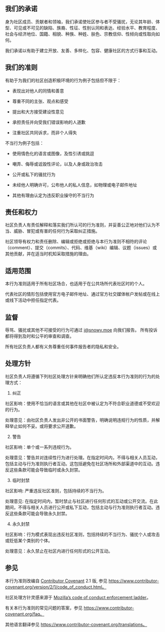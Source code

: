 ## 我们的承诺

身为社区成员、贡献者和领袖，我们承诺使社区参与者不受骚扰，无论其年龄、体型、可见或不可见的缺陷、族裔、性征、性别认同和表达、经验水平、教育程度、社会与经济地位、国籍、相貌、种族、种姓、肤色、宗教信仰、性倾向或性取向如何。

我们承诺以有助于建立开放、友善、多样化、包容、健康社区的方式行事和互动。

## 我们的准则

有助于为我们的社区创造积极环境的行为例子包括但不限于：

- 表现出对他人的同情和善意

- 尊重不同的主张、观点和感受

- 提出和大方接受建设性意见

- 承担责任并向受我们错误影响的人道歉

- 注重社区共同诉求，而非个人得失


不当行为例子包括：

- 使用情色化的语言或图像，及性引诱或挑逗

- 嘲弄、侮辱或诋毁性评论，以及人身或政治攻击

- 公开或私下的骚扰行为

- 未经他人明确许可，公布他人的私人信息，如物理或电子邮件地址

- 其他有理由认定为违反职业操守的不当行为


## 责任和权力

社区负责人有责任解释和落实我们所认可的行为准则，并妥善公正地对他们认为不当、威胁、冒犯或有害的任何行为采取纠正措施。

社区领导有权力和责任删除、编辑或拒绝或拒绝与本行为准则不相符的评论（comment）、提交（commits）、代码、维基（wiki）编辑、议题（issues）或其他贡献，并在适当时机知采取措施的理由。

## 适用范围

本行为准则适用于所有社区场合，也适用于在公共场所代表社区时的个人。

代表社区的情形包括使用官方电子邮件地址、通过官方社交媒体帐户发帖或在线上或线下活动中担任指定代表。

## 监督

辱骂、骚扰或其他不可接受的行为可通过 [i@snowy.moe](mailto:i@snowy.moe) 向我们报告。 所有投诉都将得到及时和公平的审查和调查。

所有社区负责人都有义务尊重任何事件报告者的隐私和安全。

## 处理方针

社区负责人将遵循下列社区处理方针来明确他们所认定违反本行为准则的行为的处理方式：

1. 纠正

社区影响：使用不恰当的语言或其他在社区中被认定为不符合职业道德或不受欢迎的行为。

处理意见：由社区负责人发出非公开的书面警告，明确说明违规行为的性质，并解释举止如何不妥。或将要求公开道歉。

2. 警告

社区影响：单个或一系列违规行为。

处理意见：警告并对连续性行为进行处理。在指定时间内，不得与相关人员互动，包括主动与行为准则执行者互动。这包括避免在社区场所和外部渠道中的互动。违反这些条款可能会导致临时或永久封禁。

3. 临时封禁

社区影响: 严重违反社区准则，包括持续的不当行为。

处理意见: 在指定时间内，暂时禁止与社区进行任何形式的互动或公开交流。在此期间，不得与相关人员进行公开或私下互动，包括主动与行为准则执行者互动。违反这些条款可能会导致永久封禁。

4. 永久封禁

社区影响：行为模式表现出违反社区准则，包括持续的不当行为、骚扰个人或攻击或贬低某个类别的个体。

处理意见：永久禁止在社区内进行任何形式的公开互动。

## 参见

本行为准则改编自 [Contributor Covenant](https://www.contributor-covenant.org/) 2.1 版, 参见 https://www.contributor-covenant.org/version/2/1/code_of_conduct.html。

社区处理方针灵感来源于 [Mozilla’s code of conduct enforcement ladder](https://github.com/mozilla/diversity)。

有关本行为准则的常见问题的答案，参见 https://www.contributor-covenant.org/faq。

其他语言翻译参见 https://www.contributor-covenant.org/translations。